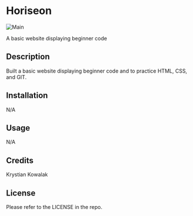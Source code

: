 # Horiseon
![Main](https://github.com/KrystianKowalak/Horiseon/assets/63071475/dd0fc58e-2a7d-44ac-bc27-036082e7f66f)

A basic website displaying beginner code

## Description

Built a basic website displaying beginner code and to practice HTML, CSS, and GIT.

## Installation

N/A

## Usage

N/A

## Credits

Krystian Kowalak

## License

Please refer to the LICENSE in the repo.
